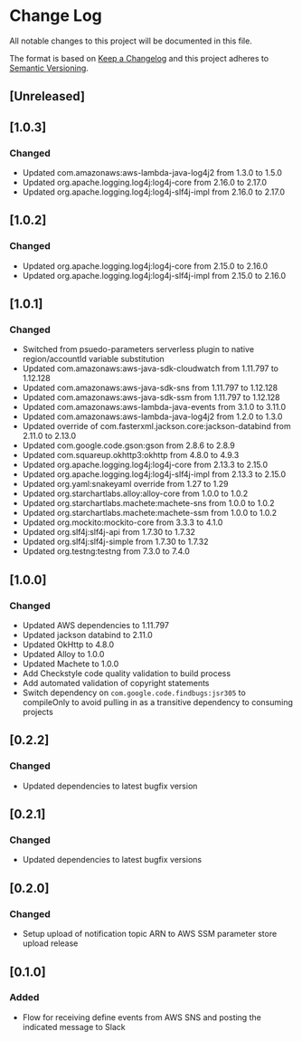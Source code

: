 # Change Log
All notable changes to this project will be documented in this file.

The format is based on [Keep a Changelog](http://keepachangelog.com/)
and this project adheres to [Semantic Versioning](http://semver.org/).

## [Unreleased]

## [1.0.3]
### Changed
- Updated com.amazonaws:aws-lambda-java-log4j2 from 1.3.0 to 1.5.0
- Updated org.apache.logging.log4j:log4j-core from 2.16.0 to 2.17.0
- Updated org.apache.logging.log4j:log4j-slf4j-impl from 2.16.0 to 2.17.0

## [1.0.2]
### Changed
- Updated org.apache.logging.log4j:log4j-core from 2.15.0 to 2.16.0
- Updated org.apache.logging.log4j:log4j-slf4j-impl from 2.15.0 to 2.16.0

## [1.0.1]
### Changed
- Switched from psuedo-parameters serverless plugin to native region/accountId variable substitution
- Updated com.amazonaws:aws-java-sdk-cloudwatch from 1.11.797 to 1.12.128
- Updated com.amazonaws:aws-java-sdk-sns from 1.11.797 to 1.12.128
- Updated com.amazonaws:aws-java-sdk-ssm from 1.11.797  to 1.12.128
- Updated com.amazonaws:aws-lambda-java-events from 3.1.0 to 3.11.0
- Updated com.amazonaws:aws-lambda-java-log4j2 from 1.2.0 to 1.3.0
- Updated override of com.fasterxml.jackson.core:jackson-databind from 2.11.0 to 2.13.0
- Updated com.google.code.gson:gson from 2.8.6 to 2.8.9
- Updated com.squareup.okhttp3:okhttp from 4.8.0 to 4.9.3
- Updated org.apache.logging.log4j:log4j-core from 2.13.3 to 2.15.0
- Updated org.apache.logging.log4j:log4j-slf4j-impl from 2.13.3 to 2.15.0
- Updated org.yaml:snakeyaml override from 1.27 to 1.29
- Updated org.starchartlabs.alloy:alloy-core from 1.0.0 to 1.0.2
- Updated org.starchartlabs.machete:machete-sns from 1.0.0 to 1.0.2
- Updated org.starchartlabs.machete:machete-ssm from 1.0.0 to 1.0.2
- Updated org.mockito:mockito-core from 3.3.3 to 4.1.0
- Updated org.slf4j:slf4j-api from 1.7.30 to 1.7.32
- Updated org.slf4j:slf4j-simple from 1.7.30 to 1.7.32
- Updated org.testng:testng from 7.3.0 to 7.4.0

## [1.0.0]
### Changed
- Updated AWS dependencies to 1.11.797
- Updated jackson databind to 2.11.0
- Updated OkHttp to 4.8.0
- Updated Alloy to 1.0.0
- Updated Machete to 1.0.0
- Add Checkstyle code quality validation to build process
- Add automated validation of copyright statements
- Switch dependency on `com.google.code.findbugs:jsr305` to compileOnly to avoid pulling in as a transitive dependency to consuming projects

## [0.2.2]
### Changed
- Updated dependencies to latest bugfix version

## [0.2.1]
### Changed
- Updated dependencies to latest bugfix versions

## [0.2.0]
### Changed
- Setup upload of notification topic ARN to AWS SSM parameter store upload release

## [0.1.0]
### Added
- Flow for receiving define events from AWS SNS and posting the indicated message to Slack
